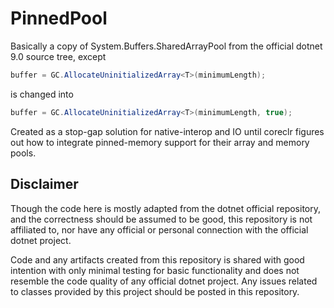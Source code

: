 ﻿# PinnedPool

Basically a copy of System.Buffers.SharedArrayPool<T> from the official 
dotnet 9.0 source tree, except
```csharp
buffer = GC.AllocateUninitializedArray<T>(minimumLength);
```
is changed into
```csharp
buffer = GC.AllocateUninitializedArray<T>(minimumLength, true);
```
Created as a stop-gap solution for native-interop and IO until coreclr
figures out how to integrate pinned-memory support for their array and memory
pools.

## Disclaimer
Though the code here is mostly adapted from the dotnet official repository,
and the correctness should be assumed to be good, this repository is not
affiliated to, nor have any official or personal connection with the official
dotnet project. 

Code and any artifacts created from this repository is shared with good 
intention with only minimal testing for basic functionality and does not 
resemble the code quality of any official dotnet project. Any issues related
to classes provided by this project should be posted in this repository.
